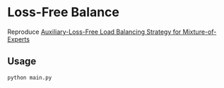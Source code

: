# Loss-Free Balance

Reproduce [Auxiliary-Loss-Free Load Balancing Strategy for Mixture-of-Experts](https://arxiv.org/abs/2408.15664)

## Usage

```
python main.py
```